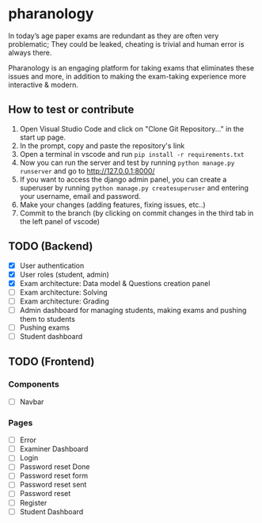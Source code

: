 # pharanology

In today’s age paper exams are redundant as they are often very problematic; They could be leaked, cheating is trivial and human error is always there.

Pharanology is an engaging platform for taking exams that eliminates these issues and more, in addition to making the exam-taking experience more interactive & modern.

## How to test or contribute

1. Open Visual Studio Code and click on "Clone Git Repository..." in the start up page.
2. In the prompt, copy and paste the repository's link
3. Open a terminal in vscode and run `pip install -r requirements.txt`
4. Now you can run the server and test by running `python manage.py runserver` and go to http://127.0.0.1:8000/
5. If you want to access the django admin panel, you can create a superuser by running `python manage.py createsuperuser` and entering your username, email and password.
6. Make your changes (adding features, fixing issues, etc..)
7. Commit to the branch (by clicking on commit changes in the third tab in the left panel of vscode)

## TODO (Backend)

- [x] User authentication
- [x] User roles (student, admin)
- [x] Exam architecture: Data model & Questions creation panel
- [ ] Exam architecture: Solving
- [ ] Exam architecture: Grading
- [ ] Admin dashboard for managing students, making exams and pushing them to students
- [ ] Pushing exams
- [ ] Student dashboard

## TODO (Frontend)

### Components

- [ ] Navbar

### Pages

- [ ] Error
- [ ] Examiner Dashboard
- [ ] Login
- [ ] Password reset Done
- [ ] Password reset form
- [ ] Password reset sent
- [ ] Password reset
- [ ] Register
- [ ] Student Dashboard
